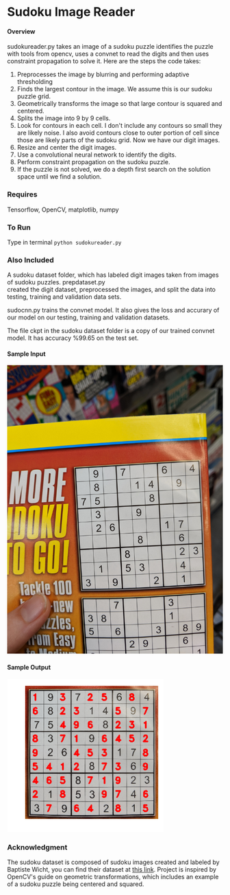 # Sudoku Image Reader

#### Overview 

sudokureader.py takes an image of a sudoku puzzle identifies the puzzle with tools from opencv, uses a convnet to read the digits and then 
uses constraint propagation to solve it. Here are the steps the code takes:
1. Preprocesses the image by blurring and performing adaptive thresholding
2. Finds the largest contour in the image. We assume this is our sudoku puzzle grid. 
3. Geometrically transforms the image so that large contour is squared and centered.
4. Splits the image into 9 by 9 cells. 
5. Look for contours in each cell. I don't include any contours so small they are likely noise. I also avoid contours close to
outer portion of cell since those are likely parts of the sudoku grid. Now we have our digit images.
6. Resize and center the digit images.
7. Use a convolutional neural network to identify the digits.
8. Perform constraint propagation on the sudoku puzzle.
9. If the puzzle is not solved, we do a depth first search on the solution space until we find a solution.

### Requires
Tensorflow, OpenCV, matplotlib, numpy 

### To Run

Type in terminal `python sudokureader.py`

### Also Included

A sudoku dataset folder, which has labeled digit images taken from images of sudoku puzzles. prepdataset.py  
created the digit dataset, preprocessed the images, and split the data into testing, training and validation data sets.

sudocnn.py trains the convnet model. It also gives the loss and accurary of our model on our testing, training and 
validation datasets.

The file ckpt in the sudoku dataset folder is a copy of our trained convnet model. It has  accuracy %99.65 on the test set.


#### Sample Input
![input](https://github.com/aizsak/Sudoku-Image-Reader/blob/master/sampleinput.jpg)

#### Sample Output
![output](https://github.com/aizsak/Sudoku-Image-Reader/blob/master/sampleoutput.png)

### Acknowledgment
The sudoku dataset is composed of sudoku images created and labeled by Baptiste Wicht, you can find their dataset at 
[this link](https://github.com/wichtounet/sudoku_dataset). Project is inspired by OpenCV's guide on geometric transformations,
which includes an example of a sudoku puzzle being centered and squared.



